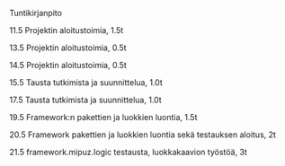 Tuntikirjanpito

11.5
Projektin aloitustoimia, 1.5t

13.5
Projektin aloitustoimia, 0.5t

14.5
Projektin aloitustoimia, 0.5t

15.5
Tausta tutkimista ja suunnittelua, 1.0t

17.5
Tausta tutkimista ja suunnittelua, 1.0t

19.5
Framework:n pakettien ja luokkien luontia, 1.5t

20.5
Framework pakettien ja luokkien luontia sekä testauksen aloitus, 2t

21.5
framework.mipuz.logic testausta, luokkakaavion työstöä, 3t

